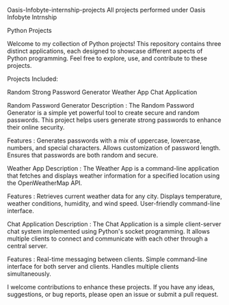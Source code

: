 Oasis-Infobyte-internship-projects
All projects performed under Oasis Infobyte Intrnship

Python Projects

Welcome to my collection of Python projects! This repository contains three distinct applications, each designed to showcase different aspects of Python programming. Feel free to explore, use, and contribute to these projects.

Projects Included:

Random Strong Password Generator 
Weather App 
Chat Application

Random Password Generator 
Description :
The Random Password Generator is a simple yet powerful tool to create secure and random passwords. This project helps users generate strong passwords to enhance their online security.

Features :
Generates passwords with a mix of uppercase, lowercase, numbers, and special characters. Allows customization of password length. Ensures that passwords are both random and secure.

Weather App 
Description :
The Weather App is a command-line application that fetches and displays weather information for a specified location using the OpenWeatherMap API.

Features :
Retrieves current weather data for any city. Displays temperature, weather conditions, humidity, and wind speed. User-friendly command-line interface.

Chat Application 
Description :
The Chat Application is a simple client-server chat system implemented using Python's socket programming. It allows multiple clients to connect and communicate with each other through a central server.

Features :
Real-time messaging between clients. Simple command-line interface for both server and clients. Handles multiple clients simultaneously.

I welcome contributions to enhance these projects. If you have any ideas, suggestions, or bug reports, please open an issue or submit a pull request.



